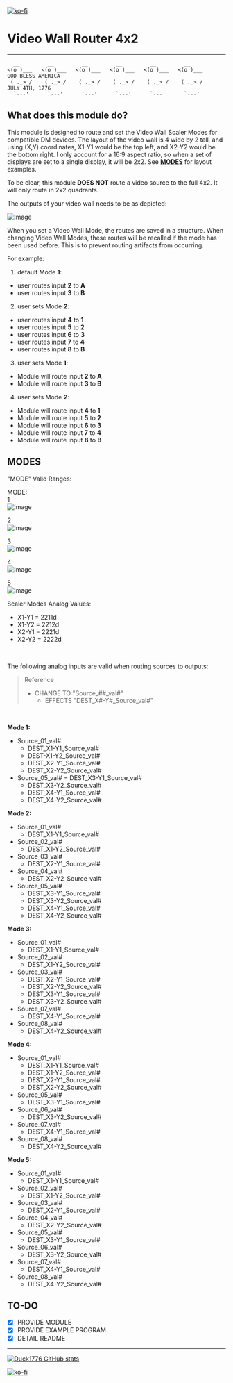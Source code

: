 [![ko-fi](https://ko-fi.com/img/githubbutton_sm.svg)](https://ko-fi.com/Y8Y7PSI74)
# __Video Wall Router 4x2__ 
___

      __         __         __         __         __         __
    <(o )___   <(o )___   <(o )___   <(o )___   <(o )___   <(o )___     GOD BLESS AMERICA
     ( ._> /    ( ._> /    ( ._> /    ( ._> /    ( ._> /    ( ._> /     JULY 4TH, 1776
      `---'      `---'      `---'      `---'      `---'      `---' 
## What does this module do?                                   
This module is designed to route and set the Video Wall Scaler Modes for compatible DM devices. The layout of the video wall is 4 wide by 2 tall, and using (X,Y) coordinates, X1-Y1 would be the top left, and X2-Y2 would be the bottom right. I only account for a 16:9 aspect ratio, so when a set of displays are set to a single display, it will be 2x2. See __[MODES](#modes)__ for layout examples.

To be clear, this module __DOES NOT__ route a video source to the full 4x2. It will only route in 2x2 quadrants.

The outputs of your video wall needs to be as depicted:

![image](https://github.com/Duck1776/Module-CrestronVideoWallRouter_4x2/assets/98322231/adacc573-13e5-4749-928f-72c74370f24c)

When you set a Video Wall Mode, the routes are saved in a structure. When changing Video Wall Modes, these routes will be recalled if the mode has been used before. This is to prevent routing artifacts from occurring.


For example:

1. default Mode __1__:
* user routes input __2__ to __A__
* user routes input __3__ to __B__

2. user sets Mode __2__:
* user routes input __4__ to __1__
* user routes input __5__ to __2__
* user routes input __6__ to __3__
* user routes input __7__ to __4__
* user routes input __8__ to __B__

3. user sets Mode __1__:
* Module will route input __2__ to __A__
* Module will route input __3__ to __B__

4. user sets Mode __2__:
* Module will route input __4__ to __1__
* Module will route input __5__ to __2__
* Module will route input __6__ to __3__
* Module will route input __7__ to __4__
* Module will route input __8__ to __B__

## MODES
"MODE" Valid Ranges:<br>

MODE:<br>
1<br>
![image](https://github.com/Duck1776/Module-CrestronVideoWallRouter_4x2/assets/98322231/2d283c6a-be6e-4f3d-83ed-9724f7f6e7a0)

2<br> 
![image](https://github.com/Duck1776/Module-CrestronVideoWallRouter_4x2/assets/98322231/4ddbc5d2-90a7-4c36-840d-9702bc164539)

3<br>
![image](https://github.com/Duck1776/Module-CrestronVideoWallRouter_4x2/assets/98322231/5c25930e-ff41-4020-89ed-cffc83543a1d)

4<br>
![image](https://github.com/Duck1776/Module-CrestronVideoWallRouter_4x2/assets/98322231/40e6d811-98d4-445d-8b56-c4e3ed370b97)

5<br>
![image](https://github.com/Duck1776/Module-CrestronVideoWallRouter_4x2/assets/98322231/618660e5-f447-4b51-a6e3-d0f64b81f285)




Scaler Modes Analog Values:
* X1-Y1 = 2211d
* X1-Y2 = 2212d
* X2-Y1 = 2221d
* X2-Y2 = 2222d

<br>

The following analog inputs are valid when routing sources to outputs:<br>
> Reference
>* CHANGE TO "Source_##_val#"
>   * EFFECTS "DEST_X#-Y#_Source_val#"

<br>

__Mode 1:__
* Source_01_val#
  * DEST_X1-Y1_Source_val#<br>
  * DEST-X1-Y2_Source_val#<br>
  * DEST_X2-Y1_Source_val#<br>
  * DEST_X2-Y2_Source_val#<br>
* Source_05_val# = DEST_X3-Y1_Source_val#<br>
  * DEST_X3-Y2_Source_val#<br>
  * DEST_X4-Y1_Source_val#<br>
  * DEST_X4-Y2_Source_val#<br>

__Mode 2:__
* Source_01_val#
  * DEST_X1-Y1_Source_val#
* Source_02_val#
  * DEST_X1-Y2_Source_val#
* Source_03_val#
  * DEST_X2-Y1_Source_val#
* Source_04_val#
  * DEST_X2-Y2_Source_val#
* Source_05_val#
  * DEST_X3-Y1_Source_val#
  * DEST_X3-Y2_Source_val#
  * DEST_X4-Y1_Source_val#
  * DEST_X4-Y2_Source_val#

__Mode 3:__
* Source_01_val#
  * DEST_X1-Y1_Source_val#
* Source_02_val#
  * DEST_X1-Y2_Source_val#
* Source_03_val#
  * DEST_X2-Y1_Source_val#
  * DEST_X2-Y2_Source_val#
  * DEST_X3-Y1_Source_val#
  * DEST_X3-Y2_Source_val#
* Source_07_val#
  * DEST_X4-Y1_Source_val#
* Source_08_val#
  * DEST_X4-Y2_Source_val#

__Mode 4:__
* Source_01_val#
  * DEST_X1-Y1_Source_val#
  * DEST_X1-Y2_Source_val#
  * DEST_X2-Y1_Source_val#
  * DEST_X2-Y2_Source_val#
* Source_05_val#
  * DEST_X3-Y1_Source_val#
* Source_06_val#
  * DEST_X3-Y2_Source_val#
* Source_07_val#
  * DEST_X4-Y1_Source_val#
* Source_08_val#
  * DEST_X4-Y2_Source_val#

__Mode 5:__
* Source_01_val#
  * DEST_X1-Y1_Source_val#
* Source_02_val#
  * DEST_X1-Y2_Source_val#
* Source_03_val#
  * DEST_X2-Y1_Source_val#
* Source_04_val#
  * DEST_X2-Y2_Source_val#
* Source_05_val#
  * DEST_X3-Y1_Source_val#
* Source_06_val#
  * DEST_X3-Y2_Source_val#
* Source_07_val#
  * DEST_X4-Y1_Source_val#
* Source_08_val#
  * DEST_X4-Y2_Source_val#

## TO-DO
- [X] PROVIDE MODULE
- [X] PROVIDE EXAMPLE PROGRAM
- [X] DETAIL README
---

[![Duck1776 GitHub stats](https://GitHub-readme-stats.vercel.app/api?username=Duck1776)](https://GitHub.com/anuraghazra/GitHub-readme-stats) 

[![ko-fi](https://ko-fi.com/img/githubbutton_sm.svg)](https://ko-fi.com/Y8Y7PSI74)
